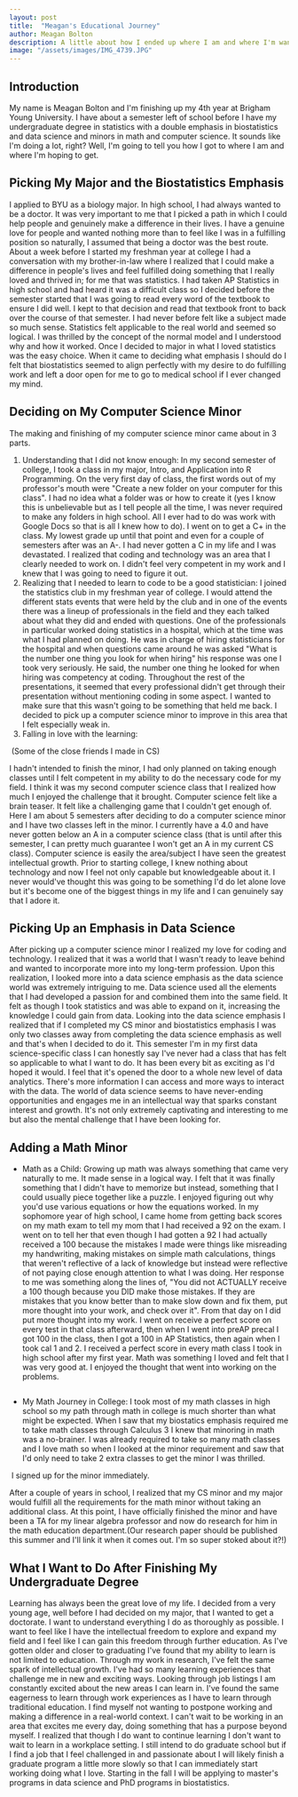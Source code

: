 ```yaml
---
layout: post
title:  "Meagan's Educational Journey"
author: Meagan Bolton
description: A little about how I ended up where I am and where I'm wanting to go.   
image: "/assets/images/IMG_4739.JPG"
---
```


## Introduction
My name is Meagan Bolton and I'm finishing up my 4th year at Brigham Young University. I have about a semester left of school before I have my undergraduate degree in statistics with a double emphasis in biostatistics and data science and minors in math and computer science. It sounds like I'm doing a lot, right? Well, I'm going to tell you how I got to where I am and where I'm hoping to get.
## Picking My Major and the Biostatistics Emphasis
I applied to BYU as a biology major. In high school, I had always wanted to be a doctor. It was very important to me that I picked a path in which I could help people and genuinely make a difference in their lives. I have a genuine love for people and wanted nothing more than to feel like I was in a fulfilling position so naturally, I assumed that being a doctor was the best route. About a week before I started my freshman year at college I had a conversation with my brother-in-law where I realized that I could make a difference in people's lives and feel fulfilled doing something that I really loved and thrived in; for me that was statistics. I had taken AP Statistics in high school and had heard it was a difficult class so I decided before the semester started that I was going to read every word of the textbook to ensure I did well. I kept to that decision and read that textbook front to back over the course of that semester. I had never before felt like a subject made so much sense. Statistics felt applicable to the real world and seemed so logical. I was thrilled by the concept of the normal model and I understood why and how it worked. Once I decided to major in what I loved statistics was the easy choice. When it came to deciding what emphasis I should do I felt that biostatistics seemed to align perfectly with my desire to do fulfilling work and left a door open for me to go to medical school if I ever changed my mind.
## Deciding on My Computer Science Minor
The making and finishing of my computer science minor came about in 3 parts.
1. Understanding that I did not know enough:
In my second semester of college, I took a class in my major, Intro, and Application into R Programming. On the very first day of class, the first words out of my professor's mouth were "Create a new folder on your computer for this class". I had no idea what a folder was or how to create it (yes I know this is unbelievable but as I tell people all the time, I was never required to make any folders in high school. All I ever had to do was work with Google Docs so that is all I knew how to do). I went on to get a C+ in the class. My lowest grade up until that point and even for a couple of semesters after was an A-. I had never gotten a C in my life and I was devastated. I realized that coding and technology was an area that I clearly needed to work on. I didn't feel very competent in my work and I knew that I was going to need to figure it out.
2. Realizing that I needed to learn to code to be a good statistician:
I joined the statistics club in my freshman year of college. I would attend the different stats events that were held by the club and in one of the events there was a lineup of professionals in the field and they each talked about what they did and ended with questions. One of the professionals in particular worked doing statistics in a hospital, which at the time was what I had planned on doing. He was in charge of hiring statisticians for the hospital and when questions came around he was asked "What is the number one thing you look for when hiring" his response was one I took very seriously. He said, the number one thing he looked for when hiring was competency at coding. Throughout the rest of the presentations, it seemed that every professional didn't get through their presentation without mentioning coding in some aspect. I wanted to make sure that this wasn't going to be something that held me back. I decided to pick up a computer science minor to improve in this area that I felt especially weak in.
3. Falling in love with the learning:
<img src="{{site.url}}/{{site.baseurl}}/assets/images/cs_crew.JPG" alt=""/>
(Some of the close friends I made in CS)

I hadn't intended to finish the minor, I had only planned on taking enough classes until I felt competent in my ability to do the necessary code for my field. I think it was my second computer science class that I realized how much I enjoyed the challenge that it brought. Computer science felt like a brain teaser. It felt like a challenging game that I couldn't get enough of. Here I am about 5 semesters after deciding to do a computer science minor and I have two classes left in the minor. I currently have a 4.0 and have never gotten below an A in a computer science class (that is until after this semester, I can pretty much guarantee I won't get an A in my current CS class). Computer science is easily the area/subject I have seen the greatest intellectual growth. Prior to starting college, I knew nothing about technology and now I feel not only capable but knowledgeable about it. I never would've thought this was going to be something I'd do let alone love but it's become one of the biggest things in my life and I can genuinely say that I adore it.

## Picking Up an Emphasis in Data Science
After picking up a computer science minor I realized my love for coding and technology. I realized that it was a world that I wasn't ready to leave behind and wanted to incorporate more into my long-term profession. Upon this realization, I looked more into a data science emphasis as the data science world was extremely intriguing to me. Data science used all the elements that I had developed a passion for and combined them into the same field. It felt as though I took statistics and was able to expand on it, increasing the knowledge I could gain from data. Looking into the data science emphasis I realized that if I completed my CS minor and biostatistics emphasis I was only two classes away from completing the data science emphasis as well and that's when I decided to do it. This semester I'm in my first data science-specific class I can honestly say I've never had a class that has felt so applicable to what I want to do. It has been every bit as exciting as I'd hoped it would. I feel that it's opened the door to a whole new level of data analytics. There's more information I can access and more ways to interact with the data. The world of data science seems to have never-ending opportunities and engages me in an intellectual way that sparks constant interest and growth. It's not only extremely captivating and interesting to me but also the mental challenge that I have been looking for.
## Adding a Math Minor
* Math as a Child: 
Growing up math was always something that came very naturally to me. It made sense in a logical way. I felt that it was finally something that I didn't have to memorize but instead, something that I could usually piece together like a puzzle. I enjoyed figuring out why you'd use various equations or how the equations worked. In my sophomore year of high school, I came home from getting back scores on my math exam to tell my mom that I had received a 92 on the exam. I went on to tell her that even though I had gotten a 92 I had actually received a 100 because the mistakes I made were things like misreading my handwriting, making mistakes on simple math calculations, things that weren't reflective of a lack of knowledge but instead were reflective of not paying close enough attention to what I was doing. Her response to me was something along the lines of, "You did not ACTUALLY receive a 100 though because you DID make those mistakes. If they are mistakes that you know better than to make slow down and fix them, put more thought into your work, and check over it". From that day on I did put more thought into my work. I went on receive a perfect score on every test in that class afterward, then when I went into preAP precal I got 100 in the class, then I got a 100 in AP Statistics, then again when I took cal 1 and 2. I received a perfect score in every math class I took in high school after my first year. Math was something I loved and felt that I was very good at. I enjoyed the thought that went into working on the problems. 
<img src="{{site.url}}/{{site.baseurl}}/assets/images/progress_report_hs.jpg" alt=""/>

* My Math Journey in College:
I took most of my math classes in high school so my path through math in college is much shorter than what might be expected. When I saw that my biostatics emphasis required me to take math classes through Calculus 3 I knew that minoring in math was a no-brainer. I was already required to take so many math classes and I love math so when I looked at the minor requirement and saw that I'd only need to take 2 extra classes to get the minor I was thrilled.
<img src="{{site.url}}/{{site.baseurl}}/assets/images/math_minor.jpg" alt=""/>
  I signed up for the minor immediately.
  
  After a couple of years in school, I realized that my CS minor and my major would fulfill all the requirements for the math minor without taking an additional class. At this point, I have officially finished the minor and have been a TA for my linear algebra professor and now do research for him in the math education department.(Our research paper should be published this summer and I'll link it when it comes out. I'm so super stoked about it?!)

## What I Want to Do After Finishing My Undergraduate Degree
Learning has always been the great love of my life. I decided from a very young age, well before I had decided on my major, that I wanted to get a doctorate. I want to understand everything I do as thoroughly as possible. I want to feel like I have the intellectual freedom to explore and expand my field and I feel like I can gain this freedom through further education. As I've gotten older and closer to graduating I've found that my ability to learn is not limited to education. Through my work in research, I've felt the same spark of intellectual growth. I've had so many learning experiences that challenge me in new and exciting ways. Looking through job listings I am constantly excited about the new areas I can learn in. I've found the same eagerness to learn through work experiences as I have to learn through traditional education. I find myself not wanting to postpone working and making a difference in a real-world context. I can't wait to be working in an area that excites me every day, doing something that has a purpose beyond myself. I realized that though I do want to continue learning I don't want to wait to learn in a workplace setting. I still intend to do graduate school but if I find a job that I feel challenged in and passionate about I will likely finish a graduate program a little more slowly so that I can immediately start working doing what I love. Starting in the fall I will be applying to master's programs in data science and PhD programs in biostatistics.
<img src="{{site.url}}/{{site.baseurl}}/assets/images/work code.jpg" alt=""/>
